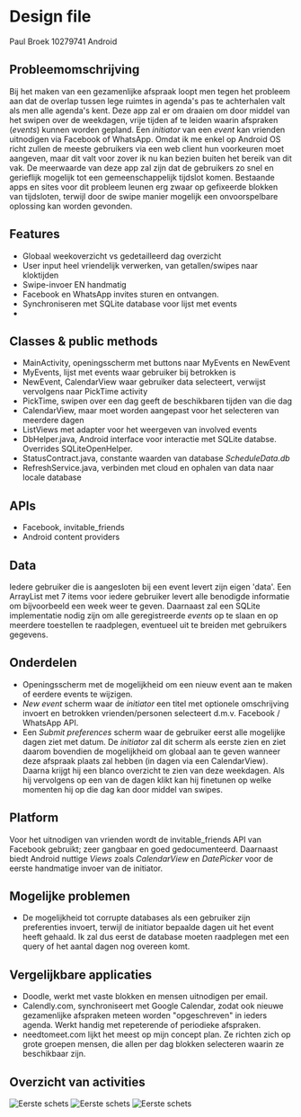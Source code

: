 # Design file
Paul Broek
10279741
Android

Probleemomschrijving
------------
Bij het maken van een gezamenlijke afspraak loopt men tegen het probleem aan dat de overlap tussen lege ruimtes in agenda's pas te achterhalen valt als men alle agenda's kent. Deze app zal er om draaien om door middel van het swipen over de weekdagen, vrije tijden af te leiden waarin afspraken (*events*) kunnen worden gepland. Een *initiator* van een *event* kan vrienden uitnodigen via Facebook of WhatsApp. Omdat ik me enkel op Android OS richt zullen de meeste gebruikers via een web client hun voorkeuren moet aangeven, maar dit valt voor zover ik nu kan bezien buiten het bereik van dit vak. De meerwaarde van deze app zal zijn dat de gebruikers zo snel en gerieflijk mogelijk tot een gemeenschappelijk tijdslot komen. Bestaande apps en sites voor dit probleem leunen erg zwaar op gefixeerde blokken van tijdsloten, terwijl door de swipe manier mogelijk een onvoorspelbare oplossing kan worden gevonden. 

Features
------------
* Globaal weekoverzicht vs gedetailleerd dag overzicht
* User input heel vriendelijk verwerken, van getallen/swipes naar kloktijden
* Swipe-invoer EN handmatig
* Facebook en WhatsApp invites sturen en ontvangen.
* Synchroniseren met SQLite database voor lijst met events
* 

Classes & public methods
--------------------
* MainActivity, openingsscherm met buttons naar MyEvents en NewEvent
* MyEvents, lijst met events waar gebruiker bij betrokken is
* NewEvent, CalendarView waar gebruiker data selecteert, verwijst vervolgens naar PickTime activity
* PickTime, swipen over een dag geeft de beschikbaren tijden van die dag
* CalendarView, maar moet worden aangepast voor het selecteren van meerdere dagen
* ListViews met adapter voor het weergeven van involved events
* DbHelper.java, Android interface voor interactie met SQLite databse. Overrides SQLiteOpenHelper.
* StatusContract.java, constante waarden van database *ScheduleData.db*
* RefreshService.java, verbinden met cloud en ophalen van data naar locale database

APIs
-----------------
* Facebook, invitable_friends
* Android content providers

Data
-------------
Iedere gebruiker die is aangesloten bij een event levert zijn eigen 'data'. Een ArrayList<Day> met 7 items voor iedere gebruiker levert alle benodigde informatie om bijvoorbeeld een week weer te geven. Daarnaast zal een SQLite implementatie nodig zijn om alle geregistreerde *events* op te slaan en op meerdere toestellen te raadplegen, eventueel uit te breiden met gebruikers gegevens.

Onderdelen
------------
* Openingsscherm met de mogelijkheid om een nieuw event aan te maken of eerdere events te wijzigen.
* *New event* scherm waar de *initiator* een titel met optionele omschrijving invoert en betrokken vrienden/personen selecteert d.m.v. Facebook / WhatsApp API.
* Een *Submit preferences* scherm waar de gebruiker eerst alle mogelijke dagen ziet met datum. De *initiator* zal dit scherm als eerste zien en ziet daarom bovendien de mogelijkheid om globaal aan te geven wanneer deze afspraak plaats zal hebben (in dagen via een CalendarView). Daarna krijgt hij een blanco overzicht te zien van deze weekdagen. Als hij vervolgens op een van de dagen klikt kan hij finetunen op welke momenten hij op die dag kan door middel van swipes.

Platform
-------------
Voor het uitnodigen van vrienden wordt de invitable_friends API van Facebook gebruikt; zeer gangbaar en goed gedocumenteerd. Daarnaast biedt Android nuttige *Views* zoals *CalendarView* en *DatePicker* voor de eerste handmatige invoer van de initiator. 

Mogelijke problemen
-------------
* De mogelijkheid tot corrupte databases als een gebruiker zijn preferenties invoert, terwijl de initiator bepaalde dagen uit het event heeft gehaald. Ik zal dus eerst de database moeten raadplegen met een query of het aantal dagen nog overeen komt.

Vergelijkbare applicaties
-------------
* Doodle, werkt met vaste blokken en mensen uitnodigen per email. 
* Calendly.com, synchroniseert met Google Calendar, zodat ook nieuwe gezamenlijke afspraken meteen worden "opgeschreven" in ieders agenda. Werkt handig met repeterende of periodieke afspraken. 
* needtomeet.com lijkt het meest op mijn concept plan. Ze richten zich op grote groepen mensen, die allen per dag blokken selecteren waarin ze beschikbaar zijn.

Overzicht van activities
---------------
![Eerste schets](docs/sketch_newevent.png)
![Eerste schets](docs/sketch2.png)
![Eerste schets](docs/sketch_events.png)
